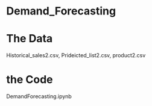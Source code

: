 # Demand_Forecasting

# The Data
Historical_sales2.csv, Prideicted_list2.csv, product2.csv

# the Code
DemandForecasting.ipynb
